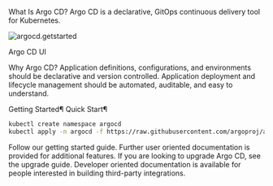 What Is Argo CD?
Argo CD is a declarative, GitOps continuous delivery tool for Kubernetes.

<img src="https://argo-cd.readthedocs.io/en/stable/assets/argocd-ui.gif" alt="argocd.getstarted">

Argo CD UI

Why Argo CD?
Application definitions, configurations, and environments should be declarative and version controlled. Application deployment and lifecycle management should be automated, auditable, and easy to understand.

Getting Started¶
Quick Start¶

```sh
kubectl create namespace argocd
kubectl apply -n argocd -f https://raw.githubusercontent.com/argoproj/argo-cd/stable/manifests/install.yaml
```
Follow our getting started guide. Further user oriented documentation is provided for additional features. If you are looking to upgrade Argo CD, see the upgrade guide. Developer oriented documentation is available for people interested in building third-party integrations.